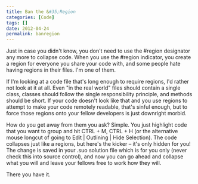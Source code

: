 ```yaml
---
title: Ban the &#35;Region
categories: [Code]
tags: []
date: 2012-04-24
permalink: banregion
---
```


Just in case you didn&#39;t know, you don&#39;t need to use the #region designator any more to collapse code. When you use the #region indicator, you create a region for everyone you share your code with, and some people hate having regions in their files. I&#39;m one of them.
<!-- xmore -->

If I&#39;m looking at a code file that&#39;s long enough to require regions, I&#39;d rather not look at it at all. Even &quot;in the real world&quot; files should contain a single class, classes should follow the single responsibility principle, and methods should be short. If your code doesn&#39;t look like that and you use regions to attempt to make your code remotely readable, that&#39;s sinful enough, but to force those regions onto your fellow developers is just downright morbid.

How do you get away from them you ask? Simple. You just highlight code that you want to group and hit CTRL + M, CTRL + H (or the alternative mouse longcut of going to Edit | Outlining | Hide Selection). The code collapses just like a regions, but here&#39;s the kicker &ndash; it&#39;s only hidden for you! The change is saved in your .suo solution file which is for you only (never check this into source control), and now you can go ahead and collapse what you will and leave your fellows free to work how they will.

There you have it.